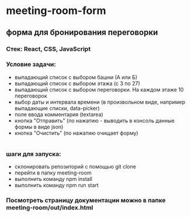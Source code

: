 # meeting-room-form

## форма для бронирования переговорки

### Стек: React, CSS, JavaScript

### Условие задачи:
- выпадающий список с выбором башни (А или Б)
- выпадающий список с выбором этажа (с 3 по 27)
- выпадающий список с выбором переговорки. На каждом этаже 10 переговорок
- выбор даты и интервала времени (в произвольном виде, например выпадающие списки, data-picker)
- поле ввода комментария (textarea)
- кнопка "Отправить" (по нажатию - выводить в консоль данные формы в виде json)
- кнопка "Очистить" (по нажатию очищает форму)

#

### шаги для запуска:
- склонировать репозиторий с помощью git clone
- перейти в папку meeting-room
- выполнить команду npm install
- выполнить команду npm run start


### Посмотреть страницу документации можно в папке meeting-room/out/index.html 